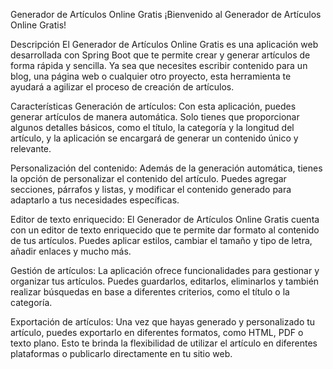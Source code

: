 Generador de Artículos Online Gratis
¡Bienvenido al Generador de Artículos Online Gratis!

Descripción
El Generador de Artículos Online Gratis es una aplicación web desarrollada con Spring Boot que te permite crear y generar artículos de forma rápida y sencilla. Ya sea que necesites escribir contenido para un blog, una página web o cualquier otro proyecto, esta herramienta te ayudará a agilizar el proceso de creación de artículos.

Características
Generación de artículos: Con esta aplicación, puedes generar artículos de manera automática. Solo tienes que proporcionar algunos detalles básicos, como el título, la categoría y la longitud del artículo, y la aplicación se encargará de generar un contenido único y relevante.

Personalización del contenido: Además de la generación automática, tienes la opción de personalizar el contenido del artículo. Puedes agregar secciones, párrafos y listas, y modificar el contenido generado para adaptarlo a tus necesidades específicas.

Editor de texto enriquecido: El Generador de Artículos Online Gratis cuenta con un editor de texto enriquecido que te permite dar formato al contenido de tus artículos. Puedes aplicar estilos, cambiar el tamaño y tipo de letra, añadir enlaces y mucho más.

Gestión de artículos: La aplicación ofrece funcionalidades para gestionar y organizar tus artículos. Puedes guardarlos, editarlos, eliminarlos y también realizar búsquedas en base a diferentes criterios, como el título o la categoría.

Exportación de artículos: Una vez que hayas generado y personalizado tu artículo, puedes exportarlo en diferentes formatos, como HTML, PDF o texto plano. Esto te brinda la flexibilidad de utilizar el artículo en diferentes plataformas o publicarlo directamente en tu sitio web.
